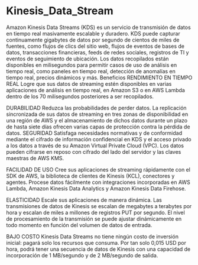 # Kinesis_Data_Stream
Amazon Kinesis Data Streams (KDS) es un servicio de transmisión de datos en tiempo real masivamente escalable y duradero. KDS puede capturar continuamente gigabytes de datos por segundo de cientos de miles de fuentes, como flujos de clics del sitio web, flujos de eventos de bases de datos, transacciones financieras, feeds de redes sociales, registros de TI y eventos de seguimiento de ubicación. Los datos recopilados están disponibles en milisegundos para permitir casos de uso de análisis en tiempo real, como paneles en tiempo real, detección de anomalías en tiempo real, precios dinámicos y más.
Beneficios
RENDIMIENTO EN TIEMPO REAL
Logre que sus datos de streaming estén disponibles en varias aplicaciones de análisis en tiempo real, en Amazon S3 o en AWS Lambda dentro de los 70 milisegundos posteriores a ser recopilados.

DURABILIDAD
Reduzca las probabilidades de perder datos. La replicación sincronizada de sus datos de streaming en tres zonas de disponibilidad en una región de AWS y el almacenamiento de dichos datos durante un plazo de hasta siete días ofrecen varias capas de protección contra la pérdida de datos.
SEGURIDAD
Satisfaga necesidades normativas y de conformidad mediante el cifrado de información confidencial en KDS y el acceso privado a los datos a través de su Amazon Virtual Private Cloud (VPC). Los datos pueden cifrarse en reposo con cifrado del lado del servidor y las claves maestras de AWS KMS.

FACILIDAD DE USO
Cree sus aplicaciones de streaming rápidamente con el SDK de AWS, la biblioteca de clientes de Kinesis (KCL), conectores y agentes. Procese datos fácilmente con integraciones incorporadas en AWS Lambda, Amazon Kinesis Data Analytics y Amazon Kinesis Data Firehose.

ELASTICIDAD
Escale sus aplicaciones de manera dinámica. Las transmisiones de datos de Kinesis se escalan de megabytes a terabytes por hora y escalan de miles a millones de registros PUT por segundo. El nivel de procesamiento de la transmisión se puede ajustar dinámicamente en todo momento en función del volumen de datos de entrada.

BAJO COSTO
Kinesis Data Streams no tiene ningún costo de inversión inicial: pagará solo los recursos que consuma. Por tan solo 0,015 USD por hora, podrá tener una secuencia de datos de Kinesis con una capacidad de incorporación de 1 MB/segundo y de 2 MB/segundo de salida.
